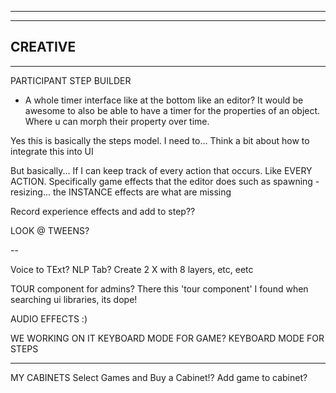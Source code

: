 --------------------------------------------------------------------------------------
--------------------------------------------------------------------------------------
CREATIVE
--------------------------------------------------------------------------------------
--------------------------------------------------------------------------------------

PARTICIPANT STEP BUILDER
 - A whole timer interface like at the bottom like an editor?
  It would be awesome to also be able to have a timer for the properties of an object. Where u can morph their property over time.

  Yes this is basically the steps model. I need to... Think a bit about how to integrate this into UI 

  But basically... If I can keep track of every action that occurs. Like EVERY ACTION. Specifically game effects that the editor does such as spawning - resizing... the INSTANCE effects are what are missing

  Record experience effects and add to step??

  LOOK @ TWEENS?

--

Voice to TExt? NLP Tab? Create 2 X with 8 layers, etc, eetc

TOUR component for admins? There this 'tour component' I found when searching ui libraries, its dope!

AUDIO EFFECTS :)

WE WORKING ON IT
KEYBOARD MODE FOR GAME?
KEYBOARD MODE FOR STEPS

----

MY CABINETS
  Select Games and Buy a Cabinet!?
  Add game to cabinet?
